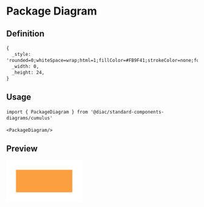 # Package Diagram

## Definition

```
{
  _style: 'rounded=0;whiteSpace=wrap;html=1;fillColor=#FB9F41;strokeColor=none;fontColor=#FFFFFF;whiteSpace=wrap;',
  _width: 0,
  _height: 24,
}
```

## Usage

```
import { PackageDiagram } from '@diac/standard-components-diagrams/cumulus'

<PackageDiagram/>
```

## Preview

<img src="./package-diagram.png" width="200"/>
